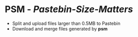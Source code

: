 # PSM - *Pastebin-Size-Matters*
* Split and upload files larger than 0.5MB to Pastebin
* Download and merge files generated by **psm**
